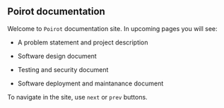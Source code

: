 ## Poirot documentation

Welcome to ```Poirot``` documentation site. In upcoming pages you will see:

* A problem statement and project description

* Software design document

* Testing and security document

* Software deployment and maintanance document

To navigate in the site, use ```next``` or ```prev``` buttons.
